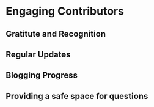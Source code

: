 # Engaging Contributors
## Gratitute and Recognition
## Regular Updates
## Blogging Progress
## Providing a safe space for questions